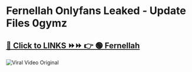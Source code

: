 
 # Fernellah Onlyfans Leaked - Update Files 0gymz

## <h2><a href="https://clipsfans.com/Fernellah&ref=git">🔗 Click to LINKS ⏩⏩ 👉 🟢 Fernellah </a></h2>

<a href="https://clipsfans.com/Fernellah&ref=git" rel="nofollow" data-target="animated-image.originalLink"><img src="https://i.ibb.co.com/xMMVF88/686577567.gif" alt="Viral Video Original" style="max-width: 100%; display: inline-block;" data-target="animated-image.originalImage"></a>

